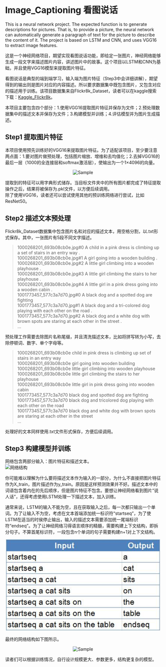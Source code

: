 # Image_Captioning 看图说话
This is a neural network project. The expected function is to generate descriptions for pictures. That is, to provide a picture, the neural network can automatically generate a paragraph of text for the picture to describe the content of it. The project is based on LSTM and CNN, and uses VGG16 to extract image features.

这是一个神经网络项目，期望实现看图说话功能，即给定一张图片，神经网络能够生成一段文字来描述图片内容，讲述图片中的故事。这个项目以LSTM和CNN为基础，并且使用VGG16模型来提取图片特征。

看图说话是典型的端到端学习，输入端为图片特征（Step3中会详细讲解），期望得到的输出则是图片对应的内容描述。所以要求数据集中既包含图片，又包含对应的描述用于训练。该项目数据集来自Flickr8k_Dataset，读者可以在kaggle搜索下载：[Kaggle_Flickr8k](https://www.kaggle.com/shadabhussain/flickr8k)。

本项目主要包含四个部分：1.使用VGG16提取图片特征并保存为文件；2.预处理数据集中的描述文本并保存为文件；3.构建模型并训练；4.评估模型并为图片生成描述。

## Step1 提取图片特征<br>
本项目使用预先训练好的VGG16来提取图片特征。为了适配该项目，至少要注意两点面：1.要对图片做预处理，包括图片缩放、增维和去均值化；2.去掉VGG16的最后一层（1000的全连接层和softmax激活层），使输出为一个1×4096的向量。<br>
<p align="center">
	<img src="https://timgsa.baidu.com/timg?image&quality=80&size=b9999_10000&sec=1570385062326&di=c2aaf62c394a72b2a97b1793d9b2de26&imgtype=0&src=http%3A%2F%2Fws1.sinaimg.cn%2Flarge%2F662f5c1fgy1frnjdmk4n5j21710pc46d.jpg" alt="Sample"  width="500">
</p>

提取到的特征可以用字典形式储存。当目标文件夹中的所有图片都完成了特征提取操作之后，结果将被保存为.pkl文件，以方便后续调用。<br>
除了使用VGG16，读者还可以尝试使用其他的预训练网络进行尝试，比如ResNet50。

## Step2 描述文本预处理<br>
Flickr8k_Dataset数据集中包含图片名和对应的描述文本，用空格分割，以.txt形式保存。其中，一张图片有5段不同文字描述。<br>
>1000268201_693b08cb0e.jpg#0	A child in a pink dress is climbing up a set of stairs in an entry way .<br>
>1000268201_693b08cb0e.jpg#1	A girl going into a wooden building .<br>
>1000268201_693b08cb0e.jpg#2	A little girl climbing into a wooden playhouse .<br>
>1000268201_693b08cb0e.jpg#3	A little girl climbing the stairs to her playhouse .<br>
>1000268201_693b08cb0e.jpg#4	A little girl in a pink dress going into a wooden cabin .<br>
>1001773457_577c3a7d70.jpg#0	A black dog and a spotted dog are fighting<br>
>1001773457_577c3a7d70.jpg#1	A black dog and a tri-colored dog playing with each other on the road .<br>
>1001773457_577c3a7d70.jpg#2	A black dog and a white dog with brown spots are staring at each other in the street .<br>
>...

预处理工作需要去除图片名称尾缀，并且清洗描述文本，比如将拼写转为小写，去除停顿词、数字、单个字母等。<br>

>1000268201_693b08cb0e child in pink dress is climbing up set of stairs in an entry way<br>
>1000268201_693b08cb0e girl going into wooden building<br>
>1000268201_693b08cb0e little girl climbing into wooden playhouse<br>
>1000268201_693b08cb0e little girl climbing the stairs to her playhouse<br>
>1000268201_693b08cb0e little girl in pink dress going into wooden cabin<br>
>1001773457_577c3a7d70 black dog and spotted dog are fighting<br>
>1001773457_577c3a7d70 black dog and tricolored dog playing with each other on the road<br>
>1001773457_577c3a7d70 black dog and white dog with brown spots are staring at each other in the street<br>
>...

处理好的文本同样使用.txt文件形式保存，方便后续调用。

## Step3 构建模型并训练
网络包含两部分输入：图片特征和描述文本。<br>
![网络结构](https://3qeqpr26caki16dnhd19sv6by6v-wpengine.netdna-ssl.com/wp-content/uploads/2017/09/Schematic-of-the-Merge-Model-For-Image-Captioning.png)

你可能难以理解为什么要将描述文本作为输入的一部分，为什么不直接把图片特征作为X_train，图片描述作为y_train。原因是这样预测效果并不好。描述文本中的词语包含着内在的先后顺序，但是图片特征不包含。要想让神经网络看到图片“说人话”，还得考虑使用LSTM处理一下描述文本，加入训练。

通常来说，LSTM的输入不能为空，且在获取输入之后，每一次都只输出一个单词。为了让输入不为空，考虑在文本首端添加统一标识符“startseq”，为了使LSTM在适当的时侯停止输出，输入的描述文本需要添加统一尾端标识符“endseq”。为了让神经网络习得语言顺序的精髓，需要构建上下文结构，即拆分句子。不算首尾标识符，一段包含n个单词的句子需要构建n+1对上下文结构。<br>
<p align="center">
	<img src="https://github.com/LeeWise9/Img_repositories/blob/master/%E4%B8%8A%E4%B8%8B%E6%96%87%E7%BB%93%E6%9E%84.jpg" alt="Sample"  width="500">
</p>

最终的网络结构如下图所示。<br>
<p align="center">
	<img src="https://3qeqpr26caki16dnhd19sv6by6v-wpengine.netdna-ssl.com/wp-content/uploads/2017/09/Plot-of-the-Caption-Generation-Deep-Learning-Model.png" alt="Sample"  width="500">
</p>

读者们可以根据训练情况，自行设计规模更大、参数更多，结构更复杂的模型。













